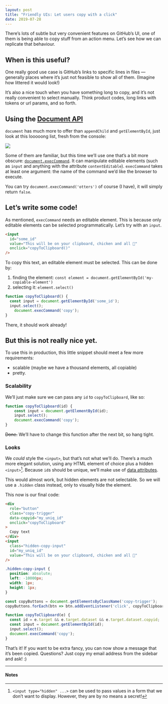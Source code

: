 ```yaml
---
layout: post
title: "Friendly UIs: Let users copy with a click"
date: 2019-07-28
---
```

There’s lots of subtle but very convenient features on GitHub’s UI, one of them is being able to copy stuff from an action menu. Let’s see how we can replicate that behaviour.

## When is this useful?

One really good use case is GitHub’s links to specific lines in files — generally places where it’s just not feasible to show all of them. (Imagine how littered it would look!)

It’s also a nice touch when you have something long to copy, and it’s not really convenient to select manually. Think product codes, long links with tokens or url params, and so forth.

## Using the [Document API](https://developer.mozilla.org/en-US/docs/Web/API/Document)

`document` has much more to offer than `appendChild` and `getElementById`, just look at this looooong list, fresh from the console:

![ ](/img/document-api.gif)

Some of them are familiar, but this time we’ll use one that’s a bit more obscure: [`document.execCommand`](https://developer.mozilla.org/en-US/docs/Web/API/Document/execCommand). It can manipulate editable elements (such as `input` and anything with the attribute `contentEditable`). `execCommand` takes at least one argument: the name of the command we’d like the browser to execute.

You can try `document.execCommand('otters')` of course (I have), it will simply return `false`.

## Let’s write some code!

As mentioned, `execCommand` needs an editable element. This is because only editable elements can be selected programmatically. Let’s try with an `input`.

```html
<input
  id="some_id"
  value="This will be on your clipboard, chicken and all 🐓"
  onclick="copyToClipboard()"
/>
```

To copy this text, an editable element must be selected. This can be done by:

1. finding the element: `const element = document.getElementById('my-copiable-element')`
2. selecting it: `element.select()`

```js
function copyToClipboard() {
  const input = document.getElementById('some_id');
  input.select();
	document.execCommand('copy');
}
```

There, it should work already!

## But this is not really nice yet.

To use this in production, this little snippet should meet a few more requirements:

* scalable (maybe we have a thousand elements, all copiable)
* pretty.

### Scalability

We’ll just make sure we can pass any `id` to `copyToClipboard`, like so:

```js
function copyToClipboard(id) {
	const input = document.getElementById(id);
	input.select();
	document.execCommand('copy');
}
```

<del>Done.</del> We’ll have to change this function after the next bit, so hang tight.

### Looks

We *could* style the `<input>`, but that’s not what we’ll do. There’s a much more elegant solution, using any HTML element of choice plus a hidden `<input>`[^1]. Because `id`s should be unique, we’ll make use of [data attributes](https://developer.mozilla.org/en-US/docs/Learn/HTML/Howto/Use_data_attributes).

This would almost work, but hidden elements are not selectable. So we will use a `.hidden` class instead, only to visually hide the element.

This now is our final code:

```html
<div
  role="button"
  class="copy-trigger"
  data-copyid="my_uniq_id"
  onclick="copyToClipboard"
>
  Copy text
</div>
<input
  class="hidden-copy-input"
  id="my_uniq_id"
  value="This will be on your clipboard, chicken and all 🐓"
/>
```

```css
.hidden-copy-input {
  position: absolute;
  left: -10000px;
  width: 1px;
  height: 1px;
}
```

```js
const copyButtons = document.getElementsByClassName('copy-trigger');
copyButtons.forEach(btn => btn.addEventListener('click', copyToClipboard);

function copyToClipboard(e) {
  const id = e.target && e.target.dataset && e.target.dataset.copyid;
  const input = document.getElementById(id);
  input.select();
  document.execCommand('copy');
}
```

That’s it! If you want to be extra fancy, you can now show a message that it’s been copied. Questions? Just copy my email address from the sidebar and ask! :)

- - -

#### Notes

[^1]: `<input type="hidden" ...>` can be used to pass values in a form that we don’t want to display. However, they are by no means a secret!

